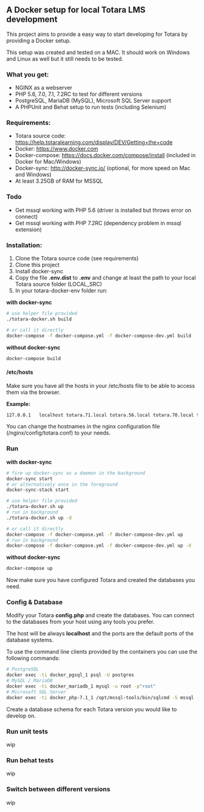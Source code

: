## A Docker setup for local Totara LMS development

This project aims to provide a easy way to start developing for Totara by providing a Docker setup.

This setup was created and tested on a MAC. It should work on Windows and Linux as well but it still needs to be tested.

### What you get:
 * NGINX as a webserver
 * PHP 5.6, 7.0, 7.1, 7.2RC to test for different versions
 * PostgreSQL, MariaDB (MySQL), Microsoft SQL Server support
 * A PHPUnit and Behat setup to run tests (including Selenium)

### Requirements:
 * Totara source code: https://help.totaralearning.com/display/DEV/Getting+the+code
 * Docker: https://www.docker.com
 * Docker-compose: https://docs.docker.com/compose/install (included in Docker for Mac/Windows)
 * Docker-sync: http://docker-sync.io/ (optional, for more speed on Mac and Windows)
 * At least 3.25GB of RAM for MSSQL

### Todo

 * Get mssql working with PHP 5.6 (driver is installed but throws error on connect)
 * Get mssql working with PHP 7.2RC (dependency problem in mssql extension)

### Installation:
 1. Clone the Totara source code (see requirements) 
 1. Clone this project
 1. Install docker-sync
 1. Copy the file __.env.dist__ to __.env__ and change at least the path to your local Totara source folder (LOCAL_SRC)
 1. In your totara-docker-env folder run:

__with docker-sync__
```bash
# use helper file provided
./totara-docker.sh build

# or call it directly
docker-compose -f docker-compose.yml -f docker-compose-dev.yml build
```

__without docker-sync__
```bash
docker-compose build
```

#### /etc/hosts
Make sure you have all the hosts in your /etc/hosts file to be able to access them via the browser.

__Example:__
```bash
127.0.0.1   localhost totara.71.local totara.56.local totara.70.local totara.72.local totara.71.local.behat
```

You can change the hostnames in the nginx configuration file (/nginx/config/totara.conf) to your needs.

### Run

__with docker-sync__
```bash
# fire up docker-sync as a daemon in the background
docker-sync start
# or alternatively once in the foreground
docker-sync-stack start

# use helper file provided
./totara-docker.sh up
# run in background
./totara-docker.sh up -d 

# or call it directly
docker-compose -f docker-compose.yml -f docker-compose-dev.yml up
# run in background
docker-compose -f docker-compose.yml -f docker-compose-dev.yml up -d 
```

__without docker-sync__
```bash
docker-compose up
```

Now make sure you have configured Totara and created the databases you need.

### Config & Database

Modify your Totara __config.php__ and create the databases. You can connect to the databases from your host using any tools you prefer.

The host will be always __localhost__ and the ports are the default ports of the database systems.

To use the command line clients provided by the containers you can use the following commands:

```bash
# PostgreSQL
docker exec -ti docker_pgsql_1 psql -U postgres
# MySQL / MariaDB
docker exec -ti docker_mariadb_1 mysql -u root -p"root"
# Microsoft SQL Server
docker exec -ti docker_php-7.1_1 /opt/mssql-tools/bin/sqlcmd -S mssql -U SA -P "Totara.Mssql1"
```

Create a database schema for each Totara version you would like to develop on.

### Run unit tests

wip

### Run behat tests

wip

### Switch between different versions

wip